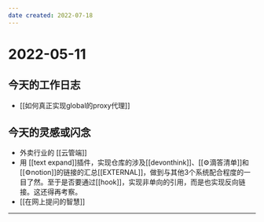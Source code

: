 ```yaml
---
date created: 2022-07-18
---
```


# 2022-05-11

## 今天的工作日志

- [[如何真正实现global的proxy代理]]

## 今天的灵感或闪念

- 外卖行业的 [[云管端]]
- 用 [[text expand]]插件，实现仓库的涉及[[devonthink]]、[[⚙滴答清单]]和[[⚙notion]]的链接的汇总[[EXTERNAL]]，做到与其他3个系统配合程度的一目了然。至于是否要通过[[hook]]，实现非单向的引用，而是也实现反向链接。这还得再考察。
- [[在网上提问的智慧]]
---
